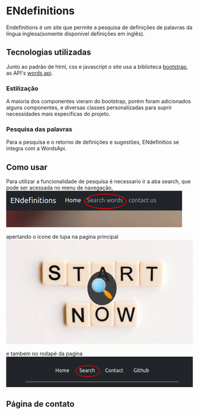 # ENdefinitions
Endefinitions é um site que permite a pesquisa de definições de palavras da língua inglesa(somente disponível definições em inglês). 

## Tecnologias utilizadas
Junto ao padrão de html, css e javascript o site usa a biblioteca [bootstrap](https://getbootstrap.com/), as API's [words api](https://www.wordsapi.com/).

### Estilização
A maioria dos componentes vieram do bootstrap, porém foram adicionados alguns componentes, e diversas classes personalizadas para suprir necessidades mais especificas do projeto.

### Pesquisa das palavras

Para a pesquisa e o retorno de definições e sugestões, ENdefinitios se integra com a WordsApi. 

## Como usar

Para utilizar a funcionalidade de pesquisa é necessario ir a aba search, que pode ser acessada no menu de navegação,  
![Imagem de botão de search no menu de naveção](./README-assets/searchOnNav.png)

apertando o icone de lupa na pagina principal  
![Imagem do icone de lupa na pagina principal](./README-assets/searchOnMain.png)

e tambem no rodapé da pagina  
![Imagem do rodape da pagina com o link da pagina "search" circulado](./README-assets/searchOnFooter.png)

## Página de contato

